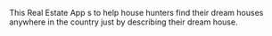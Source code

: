This Real Estate App s to help house hunters find their dream houses anywhere in the country just by describing their dream house.
